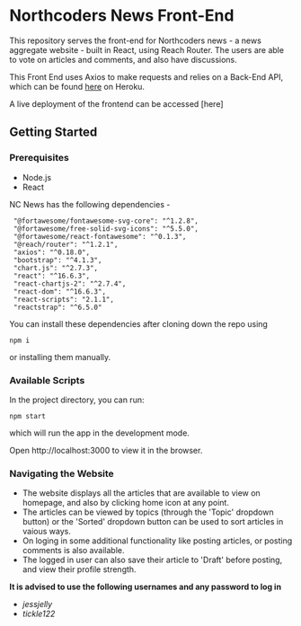 # Northcoders News Front-End

This repository serves the front-end for Northcoders news - a news aggregate website - built in React, using Reach Router. The users are able to vote on articles and comments, and also have discussions. 

 This Front End uses Axios to make requests and relies on a Back-End API, which can be found [here](https://rajinder-presenting-nc-news.herokuapp.com/api/) on Heroku.

 A live deployment of the frontend can be accessed [here]

## Getting Started

### Prerequisites

- Node.js
- React

NC News has the following dependencies -
   ```
    "@fortawesome/fontawesome-svg-core": "^1.2.8",
    "@fortawesome/free-solid-svg-icons": "^5.5.0",
    "@fortawesome/react-fontawesome": "^0.1.3",
    "@reach/router": "^1.2.1",
    "axios": "^0.18.0",
    "bootstrap": "^4.1.3",
    "chart.js": "^2.7.3",
    "react": "^16.6.3",
    "react-chartjs-2": "^2.7.4",
    "react-dom": "^16.6.3",
    "react-scripts": "2.1.1",
    "reactstrap": "^6.5.0"
```

You can install these dependencies after cloning down the repo using 
```
npm i 
```

or installing them manually.
### Available Scripts
In the project directory, you can run:
```
npm start
```
which will run the app in the development mode.

Open http://localhost:3000 to view it in the browser.

### Navigating the Website

- The website displays all the articles that are available to view on homepage, and also by clicking home icon at any point. 
- The articles can be viewed by topics (through the 'Topic' dropdown button) or the  'Sorted' dropdown button can be used to sort articles in vaious ways.
- On loging in some additional functionality like posting articles, or posting comments is also available. 
- The logged in user can also save their article to 'Draft' before posting,  and view their profile strength.

**It is advised to use the following usernames and any password to log in**
- _jessjelly_
- _tickle122_




